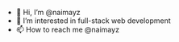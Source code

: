 - 👋 Hi, I’m @naimayz
- 👀 I’m interested in full-stack web development
- 📫 How to reach me @naimayz

<!---
mayz77/mayz77 is a ✨ special ✨ repository because its `README.md` (this file) appears on your GitHub profile.
You can click the Preview link to take a look at your changes.
--->
